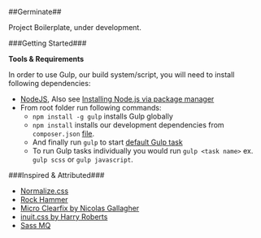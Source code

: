 ##Germinate##

Project Boilerplate, under development.

###Getting Started###

**Tools & Requirements**

In order to use Gulp, our build system/script, you will need to install following dependencies:

+ [NodeJS](http://nodejs.org), Also see [Installing Node.js via package manager](https://github.com/joyent/node/wiki/installing-node.js-via-package-manager)
+ From root folder run following commands:
  + `npm install -g gulp` installs Gulp globally
  + `npm install` installs our development dependencies from `composer.json` [file](https://github.com/alenabdula/germinate/blob/master/package.json).
  + And finally run `gulp` to start [default Gulp task](https://github.com/alenabdula/germinate/blob/master/Gulpfile.js#L118)
  + To run Gulp tasks individually you would run `gulp <task name>` ex. `gulp scss` or `gulp javascript`.

###Inspired & Attributed###

- [Normalize.css](http://necolas.github.io/normalize.css)
- [Rock Hammer](https://github.com/malarkey/Rock-Hammer)
- [Micro Clearfix by Nicolas Gallagher](http://nicolasgallagher.com/micro-clearfix-hack)
- [inuit.css by Harry Roberts](https://github.com/csswizardry/inuit.css)
- [Sass MQ](https://github.com/sass-mq/sass-mq)
